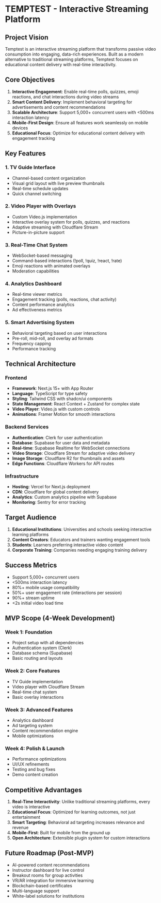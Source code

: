 # TEMPTEST - Interactive Streaming Platform

## Project Vision

Temptest is an interactive streaming platform that transforms passive video consumption into engaging, data-rich experiences. Built as a modern alternative to traditional streaming platforms, Temptest focuses on educational content delivery with real-time interactivity.

## Core Objectives

1. **Interactive Engagement**: Enable real-time polls, quizzes, emoji reactions, and chat interactions during video streams
2. **Smart Content Delivery**: Implement behavioral targeting for advertisements and content recommendations
3. **Scalable Architecture**: Support 5,000+ concurrent users with <500ms interaction latency
4. **Mobile-First Design**: Ensure all features work seamlessly on mobile devices
5. **Educational Focus**: Optimize for educational content delivery with engagement tracking

## Key Features

### 1. TV Guide Interface
- Channel-based content organization
- Visual grid layout with live preview thumbnails
- Real-time schedule updates
- Quick channel switching

### 2. Video Player with Overlays
- Custom Video.js implementation
- Interactive overlay system for polls, quizzes, and reactions
- Adaptive streaming with Cloudflare Stream
- Picture-in-picture support

### 3. Real-Time Chat System
- WebSocket-based messaging
- Command-based interactions (!poll, !quiz, !react, !rate)
- Emoji reactions with animated overlays
- Moderation capabilities

### 4. Analytics Dashboard
- Real-time viewer metrics
- Engagement tracking (polls, reactions, chat activity)
- Content performance analytics
- Ad effectiveness metrics

### 5. Smart Advertising System
- Behavioral targeting based on user interactions
- Pre-roll, mid-roll, and overlay ad formats
- Frequency capping
- Performance tracking

## Technical Architecture

### Frontend
- **Framework**: Next.js 15+ with App Router
- **Language**: TypeScript for type safety
- **Styling**: Tailwind CSS with shadcn/ui components
- **State Management**: React Context + Zustand for complex state
- **Video Player**: Video.js with custom controls
- **Animations**: Framer Motion for smooth interactions

### Backend Services
- **Authentication**: Clerk for user authentication
- **Database**: Supabase for user data and metadata
- **Real-time**: Supabase Realtime for WebSocket connections
- **Video Storage**: Cloudflare Stream for adaptive video delivery
- **Image Storage**: Cloudflare R2 for thumbnails and assets
- **Edge Functions**: Cloudflare Workers for API routes

### Infrastructure
- **Hosting**: Vercel for Next.js deployment
- **CDN**: Cloudflare for global content delivery
- **Analytics**: Custom analytics pipeline with Supabase
- **Monitoring**: Sentry for error tracking

## Target Audience

1. **Educational Institutions**: Universities and schools seeking interactive learning platforms
2. **Content Creators**: Educators and trainers wanting engagement tools
3. **Students**: Learners preferring interactive video content
4. **Corporate Training**: Companies needing engaging training delivery

## Success Metrics

- Support 5,000+ concurrent users
- <500ms interaction latency
- 80%+ mobile usage compatibility
- 50%+ user engagement rate (interactions per session)
- 90%+ stream uptime
- <2s initial video load time

## MVP Scope (4-Week Development)

### Week 1: Foundation
- Project setup with all dependencies
- Authentication system (Clerk)
- Database schema (Supabase)
- Basic routing and layouts

### Week 2: Core Features
- TV Guide implementation
- Video player with Cloudflare Stream
- Real-time chat system
- Basic overlay interactions

### Week 3: Advanced Features
- Analytics dashboard
- Ad targeting system
- Content recommendation engine
- Mobile optimizations

### Week 4: Polish & Launch
- Performance optimizations
- UI/UX refinements
- Testing and bug fixes
- Demo content creation

## Competitive Advantages

1. **Real-Time Interactivity**: Unlike traditional streaming platforms, every video is interactive
2. **Educational Focus**: Optimized for learning outcomes, not just entertainment
3. **Smart Targeting**: Behavioral ad targeting increases relevance and revenue
4. **Mobile-First**: Built for mobile from the ground up
5. **Open Architecture**: Extensible plugin system for custom interactions

## Future Roadmap (Post-MVP)

- AI-powered content recommendations
- Instructor dashboard for live control
- Breakout rooms for group activities
- VR/AR integration for immersive learning
- Blockchain-based certificates
- Multi-language support
- White-label solutions for institutions